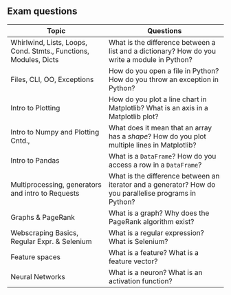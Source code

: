 ## Exam questions

| Topic | Questions |  
| --- | --------- | 
| Whirlwind, Lists, Loops, Cond. Stmts., Functions, Modules, Dicts | What is the difference between a list and a dictionary? How do you write a module in Python? |
| Files, CLI, OO, Exceptions                                       | How do you open a file in Python? How do you throw an exception in Python? |
| Intro to Plotting                                                | How do you plot a line chart in Matplotlib? What is an axis in a Matplotlib plot? |
| Intro to Numpy and Plotting Cntd.,                               | What does it mean that an array has a *shape*? How do you plot multiple lines in Matplotlib? |
| Intro to Pandas  					                                       | What is a `DataFrame`? How do you access a row in a `DataFrame`? |
| Multiprocessing, generators and intro to Requests                | What is the difference between an iterator and a generator? How do you parallelise programs in Python? |
| Graphs & PageRank 						                                   | What is a graph? Why does the PageRank algorithm exist? | 
| Webscraping Basics, Regular Expr. & Selenium                     | What is a regular expression? What is Selenium? |
| Feature spaces                                                   | What is a feature? What is a feature vector? |
| Neural Networks | What is a neuron? What is an activation function?  |

<!--| Image Proc. (OpenCV)                                            | How do you represent an image in a Numpy array? What is a *colour space*? |
| Movement Detection                                              | What is an 'object'? How does movement detection work? | -->
